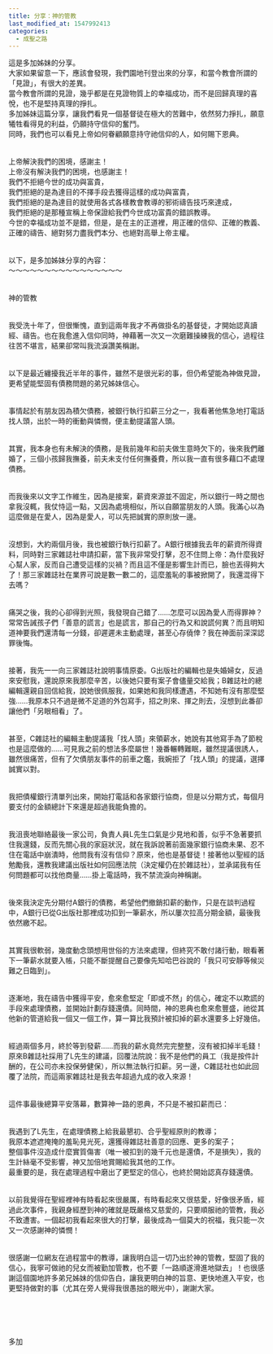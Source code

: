 ```yaml
---
title: 分享：神的管教
last_modified_at: 1547992413
categories:
  - 成聖之路
---
```


這是多加姊妹的分享。<br>大家如果留意一下，應該會發現，我們園地刊登出來的分享，和當今教會所謂的「見證」，有很大的差異。<br>當今教會所謂的見證，幾乎都是在見證物質上的幸福成功，而不是回歸真理的喜悅，也不是堅持真理的掙扎。<br>多加姊妹這篇分享，讓我們看見一個基督徒在極大的苦難中，依然努力掙扎，願意犧牲看得見的利益，仍願持守信仰的奮鬥。<br>同時，我們也可以看見上帝如何眷顧願意持守祂信仰的人，如何賜下恩典。<br><br><br><!--more-->上帝解決我們的困境，感謝主！<br>上帝沒有解決我們的困境，也感謝主！<br>我們不拒絕今世的成功與富貴，<br>我們拒絕的是為達目的不擇手段去獲得這樣的成功與富貴，<br>我們拒絕的是為達目的就使用各式各樣教會教導的邪術禱告技巧來達成，<br>我們拒絕的是那種宣稱上帝保證給我們今世成功富貴的錯誤教導。<br>今世的幸福成功並不是錯，但是，是在主的正道裡，用正確的信仰、正確的教義、正確的禱告、絕對努力盡我們本分、也絕對高舉上帝主權。<br><br><br>以下，是多加姊妹分享的內容：<br>～～～～～～～～～～～～～～～～<br><br><br>神的管教<br><br><br>我受洗十年了，但很慚愧，直到這兩年我才不再做掛名的基督徒，才開始認真讀經、禱告。也在我愈進入信仰同時，神藉著一次又一次磨難操練我的信心，過程往往苦不堪言，結果卻常叫我流淚讚美稱謝。<br><br><br>以下是最近纏擾我近半年的事件，雖然不是很光彩的事，但仍希望能為神做見證，更希望能堅固有債務問題的弟兄姊妹信心。<br><br><br>事情起於有朋友因為積欠債務，被銀行執行扣薪三分之一，我看著他焦急地打電話找人頭，出於一時的衝動與憐憫，便主動提議當人頭。<br><br><br>其實，我本身也有未解決的債務，是我前幾年和前夫做生意時欠下的，後來我們離婚了，三個小孩歸我撫養，前夫未支付任何撫養費，所以我一直有很多藉口不處理債務。<br><br><br>而我後來以文字工作維生，因為是接案，薪資來源並不固定，所以銀行一時之間也拿我沒輒，我仗恃這一點，又因為處境相似，所以自願當朋友的人頭。我滿心以為這麼做是在愛人，因為是愛人，可以先把誠實的原則放一邊。<br><br><br>沒想到，大約兩個月後，我也被銀行執行扣薪了。A銀行根據我去年的薪資所得資料，同時對三家雜誌社申請扣薪，當下我非常受打擊，忍不住問上帝：為什麼我好心幫人家，反而自己遭受這樣的災禍？而且這不僅是影響生計而已，臉也丟得夠大了！那三家雜誌社在業界可說是數一數二的，這麼羞恥的事被掀開了，我還混得下去嗎？<br> <br><br>痛哭之後，我的心卻得到光照，我發現自己錯了……怎麼可以因為愛人而得罪神？常常告誡孩子們「善意的謊言」也是謊言，那自己的行為又和說謊何異？而且明知道神要我們還清每一分錢，卻遲遲未主動處理，甚至心存僥倖？我在神面前深深認罪後悔。<br><br><br>接著，我先一一向三家雜誌社說明事情原委。G出版社的編輯也是失婚婦女，反過來安慰我，還說原來我那麼辛苦，以後她只要有案子會儘量交給我；B雜誌社的總編輯還親自回信給我，說她很佩服我，如果她和我同樣遭遇，不知她有沒有那麼堅強……我原本只不過是微不足道的外包寫手，招之則來、揮之則去，沒想到此番卻讓他們「另眼相看」了。<br><br><br>甚至，C雜誌社的編輯主動提議我「找人頭」來領薪水，她說有其他寫手為了節稅也是這麼做的……可見我之前的想法多麼屬世！幾番輾轉難眠，雖然提議很誘人，雖然很痛苦，但有了欠債朋友事件的前車之鑑，我婉拒了「找人頭」的提議，選擇誠實以對。<br><br><br>我把債權銀行清單列出來，開始打電話和各家銀行協商，但是以分期方式，每個月要支付的金額總計下來還是超過我能負擔的。<br><br><br>我沮喪地聯絡最後一家公司，負責人員L先生口氣是少見地和善，似乎不急著要抓住我還錢，反而先關心我的家庭狀況，就在我訴說著前面幾家銀行協商未果、忍不住在電話中崩潰時，他問我有沒有信仰？原來，他也是基督徒！接著他以聖經的話勉勵我，還教我建議出版社如何回應法院（決定權仍在於雜誌社），並承諾我有任何問題都可以找他商量……掛上電話時，我不禁流淚向神稱謝。<br><br><br>後來我決定先分期付A銀行的債務，希望他們撤銷扣薪的動作，只是在談判過程中，A銀行已從G出版社那裡成功扣到一筆薪水，所以屢次拉高分期金額，最後我依然繳不起。<br><br><br>其實我很軟弱，幾度動念頭想用世俗的方法來處理，但終究不敢付諸行動，眼看著下一筆薪水就要入帳，只能不斷提醒自己要像先知哈巴谷說的「我只可安靜等候災難之日臨到」。<br><br><br>逐漸地，我在禱告中獲得平安，愈來愈堅定「即或不然」的信心，確定不以欺謊的手段來處理債務，並開始計劃存錢還債。同時間，神的恩典也愈來愈豐盛，祂從其他新的管道給我一個又一個工作，算一算比我預計被扣掉的薪水還要多上好幾倍。<br><br><br>經過兩個多月，終於等到發薪……而我的薪水竟然完完整整，沒有被扣掉半毛錢！原來B雜誌社採用了L先生的建議，回覆法院說：我不是他們的員工（我是按件計酬的，在公司亦未投保勞健保），所以無法執行扣薪。另一邊，C雜誌社也如此回覆了法院，而這兩家雜誌社是我去年超過九成的收入來源！<br><br><br>這件事最後總算平安落幕，數算神一路的恩典，不只是不被扣薪而已：<br><br><br>我遇到了L先生，在處理債務上給我最懇初、合乎聖經原則的教導；<br>我原本遮遮掩掩的羞恥見光死，還獲得雜誌社善意的回應、更多的案子；<br>整個事件沒造成什麼實質傷害（唯一被扣到的幾千元也是還債，不是損失），我的生計絲毫不受影響，神又加倍地賞賜給我其他的工作。<br>最重要的是，我在處理過程中磨出了更堅定的信心，也終於開始認真存錢還債。<br><br><br>以前我覺得在聖經裡神有時看起來很嚴厲，有時看起來又很慈愛，好像很矛盾，經過此次事件，我親身經歷到神的確就是既嚴格又慈愛的，只要順服祂的管教，我必不致遭害。一個起初我看起來很大的打擊，最後成為一個莫大的祝福，我只能一次又一次感謝神的憐憫！<br> <br><br>很感謝一位網友在過程當中的教導，讓我明白這一切乃出於神的管教，堅固了我的信心，我寧可做祂的兒女而被勤加管教，也不要「一路順遂滑進地獄去」！也很感謝這個園地許多弟兄姊妹的信仰告白，讓我更明白神的旨意、更快地進入平安，也更堅持做對的事（尤其在旁人覺得我很愚拙的眼光中），謝謝大家。<br><br><br><br><br><br>多加

